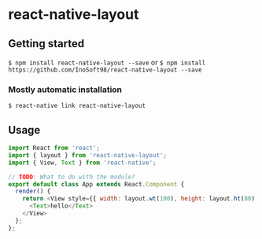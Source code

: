 # react-native-layout

## Getting started

`$ npm install react-native-layout --save`
or
`$ npm install https://github.com/InoSoft98/react-native-layout --save`

### Mostly automatic installation

`$ react-native link react-native-layout`

## Usage
```javascript
import React from 'react';
import { layout } from 'react-native-layout';
import { View, Text } from 'react-native';

// TODO: What to do with the module?
export default class App extends React.Component {
  render() {
    return <View style={{ width: layout.wt(100), height: layout.ht(80) }}>
      <Text>hello</Text>
    </View>
  };
};
